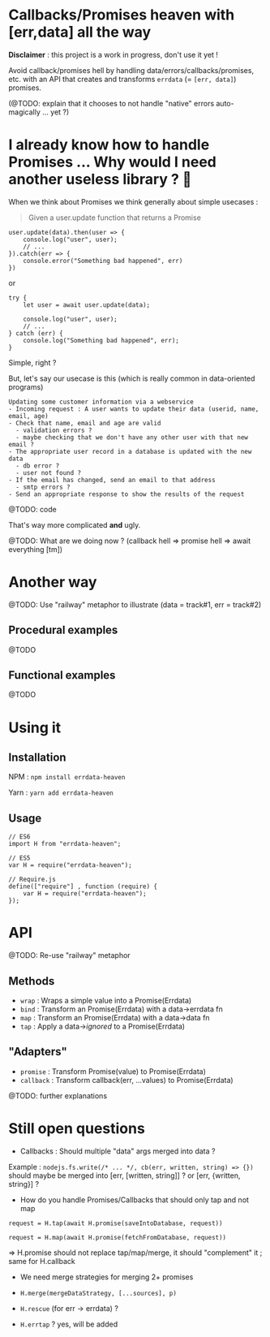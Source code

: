 # Callbacks/Promises heaven with [err,data] all the way

**Disclaimer** : this project is a work in progress, don't use it yet !

Avoid callback/promises hell by handling data/errors/callbacks/promises, etc.
with an API that creates and transforms `errdata` (= `[err, data]`) promises.

(@TODO: explain that it chooses to not handle "native" errors auto-magically ... yet ?)

# I already know how to handle Promises ... Why would I need another useless library ? :thinking:

When we think about Promises we think generally about simple usecases :

> Given a user.update function that returns a Promise

```
user.update(data).then(user => {
    console.log("user", user);
    // ...
}).catch(err => {
    console.error("Something bad happened", err)
})
```

or

```
try {
    let user = await user.update(data);

    console.log("user", user);
    // ...
} catch (err) {
    console.log("Something bad happened", err);
}
```

Simple, right ?

But, let's say our usecase is this (which is really common in data-oriented programs)

```
Updating some customer information via a webservice
- Incoming request : A user wants to update their data (userid, name, email, age)
- Check that name, email and age are valid
  - validation errors ?
  - maybe checking that we don't have any other user with that new email ?
- The appropriate user record in a database is updated with the new data
  - db error ?
  - user not found ?
- If the email has changed, send an email to that address
  - smtp errors ?
- Send an appropriate response to show the results of the request
```

@TODO: code

That's way more complicated **and** ugly.

@TODO: What are we doing now ? (callback hell => promise hell => await everything [tm])

# Another way

@TODO: Use "railway" metaphor to illustrate (data = track#1, err = track#2)

## Procedural examples

@TODO

## Functional examples

@TODO

# Using it

## Installation

NPM  : `npm install errdata-heaven`

Yarn : `yarn add errdata-heaven`

## Usage

```
// ES6
import H from "errdata-heaven";
```

```
// ES5
var H = require("errdata-heaven");
```

```
// Require.js
define(["require"] , function (require) {
    var H = require("errdata-heaven");
});
```

# API

@TODO: Re-use "railway" metaphor

## Methods

- `wrap` : Wraps a simple value into a Promise(Errdata)
- `bind` : Transform an Promise(Errdata) with a data->errdata fn
- `map`  : Transform an Promise(Errdata) with a data->data fn
- `tap`  : Apply a data->*ignored* to a Promise(Errdata)

## "Adapters"

- `promise`  : Transform Promise(value) to Promise(Errdata)
- `callback` : Transform callback(err, ...values) to Promise(Errdata)

@TODO: further explanations

# Still open questions

- Callbacks :  Should multiple "data" args merged into data ?

Example : `nodejs.fs.write(/* ... */, cb(err, written, string) => {})`
should maybe be merged into [err, [written, string]] ? or [err, {written, string}] ?

- How do you handle Promises/Callbacks that should only tap and not map

`request = H.tap(await H.promise(saveIntoDatabase, request))`

`request = H.map(await H.promise(fetchFromDatabase, request))`

=> H.promise should not replace tap/map/merge, it should "complement" it ; same for H.callback

- We need merge strategies for merging 2+ promises

- `H.merge(mergeDataStrategy, [...sources], p)`

- `H.rescue` (for err -> errdata) ?

- `H.errtap` ? yes, will be added
